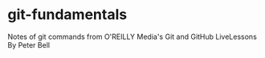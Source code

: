 # git-fundamentals
Notes of git commands from O'REILLY Media's Git and GitHub LiveLessons By Peter Bell
